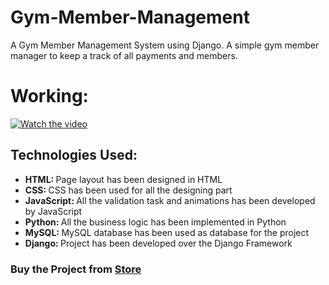 # Gym-Member-Management
A Gym Member Management System using Django. A simple gym member manager to keep a track of all payments and members.

# Working:
[![Watch the video](https://img.youtube.com/vi/fqcFv9RPXzI/0.jpg)](https://youtu.be/fqcFv9RPXzI)

<h2>Technologies Used:</h2>
<ul>
    <li><b>HTML: </b>Page layout has been designed in HTML</li>
    <li><b>CSS: </b>CSS has been used for all the designing part</li>
    <li><b>JavaScript: </b>All the validation task and animations has been developed by JavaScript</li>
    <li><b>Python: </b>All the business logic has been implemented in Python</li>
    <li><b>MySQL: </b>MySQL database has been used as database for the project</li>
    <li><b>Django: </b>Project has been developed over the Django Framework</li>
</ul>

<h3>Buy the Project from <a href = "https://imojo.in/KTQpw"> Store</a></h3>
